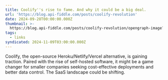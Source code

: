 ```yaml
---
title: Coolify''s rise to fame. And why it could be a big deal.
url: 'https://blog.api-fiddle.com/posts/coolify-revolution'
date: 2024-09-28T00:00:00.000Z
thumbnail: >-
  https://blog.api-fiddle.com/posts/coolify-revolution/opengraph-image?02e1a319160ff3ba
tags:
  - links
syndicated: 2024-11-09T03:00:00.000Z
---
```


Coolify, the open-source Heroku/Netlify/Vercel alternative, is gaining traction. Paired with the rise of self-hosted software, it might be a game changer for smaller companies seeking cost-effective deployments and better data control. The SaaS landscape could be shifting.
